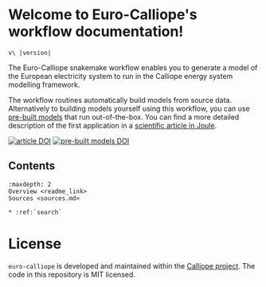 # Welcome to Euro-Calliope's workflow documentation!

```{eval-rst}
v\ |version|
```

The Euro-Calliope snakemake workflow enables you to generate a model of the European electricity system to run in the Calliope energy system modelling framework.

The workflow routines automatically build models from source data. Alternatively to building models yourself using this workflow, you can use [pre-built models](https://doi.org/10.5281/zenodo.3949553) that run out-of-the-box. You can find a more detailed description of the first application in a [scientific article in Joule](https://doi.org/10.1016/j.joule.2020.07.018).

[![article DOI](https://img.shields.io/badge/article-10.1016/j.joule.2020.07.018-blue)](https://doi.org/10.1016/j.joule.2020.07.018)
[![pre-built models DOI](https://img.shields.io/badge/prebuilts-10.5281%2Fzenodo.3949553-blue)](https://doi.org/10.5281/zenodo.3949553)

## Contents
```{toctree}
:maxdepth: 2
Overview <readme_link>
Sources <sources.md>
```

```{eval-rst}
* :ref:`search`
```

# License

`euro-calliope` is developed and maintained within the [Calliope project](https://www.callio.pe). The code in this repository is MIT licensed.

